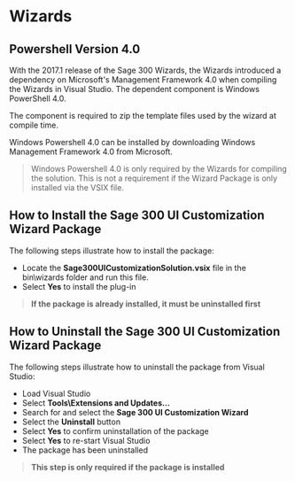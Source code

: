 # Wizards

## Powershell Version 4.0

With the 2017.1 release of the Sage 300 Wizards, the Wizards introduced a dependency on Microsoft's
Management Framework 4.0 when compiling the Wizards in Visual Studio. The dependent component is 
Windows PowerShell 4.0.

The component is required to zip the template files used by the wizard at compile time.

Windows Powershell 4.0 can be installed by downloading Windows Management Framework 4.0 from Microsoft.

> Windows Powershell 4.0 is only required by the Wizards for compiling the solution. This is not
a requirement if the Wizard Package is only installed via the VSIX file.

## How to Install the Sage 300 UI Customization Wizard Package

The following steps illustrate how to install the package:

* Locate the **Sage300UICustomizationSolution.vsix** file in the bin\wizards folder and 
run this file.
* Select **Yes** to install the plug-in

> **If the package is already installed, it must be uninstalled first**

## How to Uninstall the Sage 300 UI Customization Wizard Package

The following steps illustrate how to uninstall the package from Visual Studio:

* Load Visual Studio
* Select **Tools\Extensions and Updates…**
* Search for and select the **Sage 300 UI Customization Wizard**
* Select the **Uninstall** button
* Select **Yes** to confirm uninstallation of the package
* Select **Yes** to re-start Visual Studio
* The package has been uninstalled

> **This step is only required if the package is installed**
